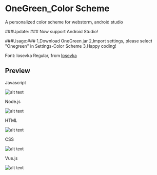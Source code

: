 # OneGreen_Color Scheme
A personalized color scheme for webstorm, android studio

###Update: ###
Now support Android Studio!


###Usage:###
1,Download OneGreen.jar
2,Import settings, please select "Onegreen" in Settings-Color Scheme
3,Happy coding!


Font: Iosevka Regular, from [Iosevka](https://github.com/be5invis/Iosevka)

## Preview
Javascript

![alt text](https://raw.githubusercontent.com/gjuoun/JunGuo_Color_Scheme_Webstorm/master/javascript.png "Javascript")

Node.js

![alt text](https://raw.githubusercontent.com/gjuoun/JunGuo_Color_Scheme_Webstorm/master/nodejs.png "Node.js")

HTML

![alt text](https://raw.githubusercontent.com/gjuoun/JunGuo_Color_Scheme_Webstorm/master/html.png "HTML")

CSS

![alt text](https://raw.githubusercontent.com/gjuoun/JunGuo_Color_Scheme_Webstorm/master/css.png "CSS")

Vue.js

![alt text](https://raw.githubusercontent.com/gjuoun/JunGuo_Color_Scheme_Webstorm/master/vue.png "Vue.js")
